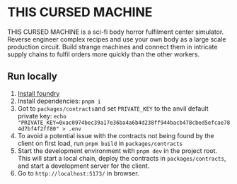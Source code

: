 # THIS CURSED MACHINE

THIS CURSED MACHINE is a sci-fi body horror fulfilment center simulator. Reverse engineer complex recipes and use your own body as a large scale production circuit. Build strange machines and connect them in intricate supply chains to fulfil orders more quickly than the other workers.

## Run locally

1. [Install foundry](https://getfoundry.sh/)
2. Install dependencies: `pnpm i`
3. Got to `packages/contracts`and set `PRIVATE_KEY` to the anvil default private key: `echo "PRIVATE_KEY=0xac0974bec39a17e36ba4a6b4d238ff944bacb478cbed5efcae784d7bf4f2ff80" > .env`
4. To avoid a potential issue with the contracts not being found by the client on first load, run `pnpm build` in `packages/contracts`
5. Start the development environment with `pnpm dev` in the project root. This will start a local chain, deploy the contracts in `packages/contracts`, and start a development server for the client.
6. Go to `http://localhost:5173/` in browser.
